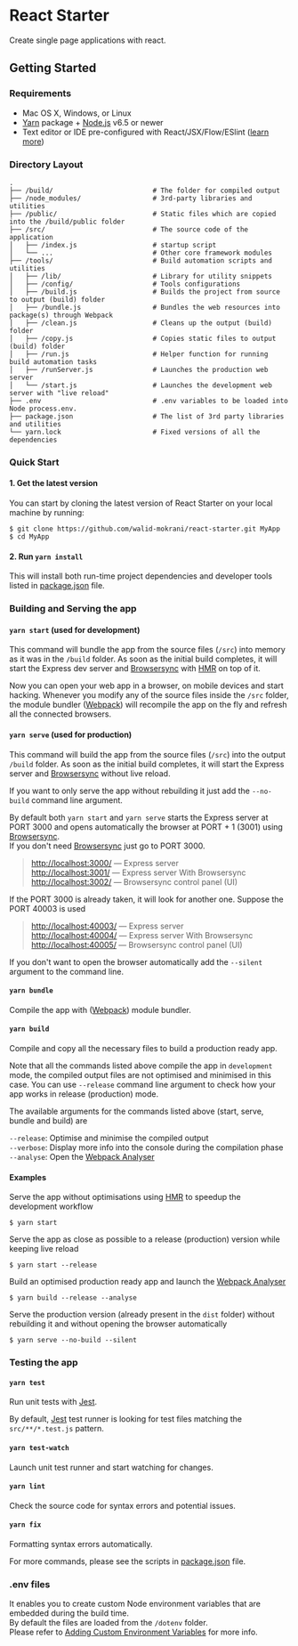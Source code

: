 # React Starter
Create single page applications with react.

## Getting Started

### Requirements

  * Mac OS X, Windows, or Linux
  * [Yarn](https://yarnpkg.com/) package + [Node.js](https://nodejs.org/) v6.5 or newer
  * Text editor or IDE pre-configured with React/JSX/Flow/ESlint ([learn more](./how-to-configure-text-editors.md))

### Directory Layout

```
.
├── /build/                         # The folder for compiled output
├── /node_modules/                  # 3rd-party libraries and utilities
├── /public/                        # Static files which are copied into the /build/public folder
├── /src/                           # The source code of the application
│   ├── /index.js                   # startup script
│   └── ...                         # Other core framework modules
├── /tools/                         # Build automation scripts and utilities
│   ├── /lib/                       # Library for utility snippets
│   ├── /config/                    # Tools configurations
│   ├── /build.js                   # Builds the project from source to output (build) folder
│   ├── /bundle.js                  # Bundles the web resources into package(s) through Webpack
│   ├── /clean.js                   # Cleans up the output (build) folder
│   ├── /copy.js                    # Copies static files to output (build) folder
│   ├── /run.js                     # Helper function for running build automation tasks
│   ├── /runServer.js               # Launches the production web server
│   └── /start.js                   # Launches the development web server with "live reload"
├── .env                            # .env variables to be loaded into Node process.env.
├── package.json                    # The list of 3rd party libraries and utilities
└── yarn.lock                       # Fixed versions of all the dependencies
```

### Quick Start

#### 1. Get the latest version

You can start by cloning the latest version of React Starter on your
local machine by running:

```shell
$ git clone https://github.com/walid-mokrani/react-starter.git MyApp
$ cd MyApp
```

#### 2. Run `yarn install`

This will install both run-time project dependencies and developer tools listed
in [package.json](package.json) file.

### Building and Serving the app

#### `yarn start` (used for development)

This command will bundle the app from the source files (`/src`) into memory as it was in the
`/build` folder. As soon as the initial build completes, it will start the
Express dev server and [Browsersync](https://browsersync.io/)
with [HMR](https://webpack.github.io/docs/hot-module-replacement) on top of it.

Now you can open your web app in a browser, on mobile devices and start
hacking. Whenever you modify any of the source files inside the `/src` folder,
the module bundler ([Webpack](http://webpack.github.io/)) will recompile the
app on the fly and refresh all the connected browsers.

#### `yarn serve` (used for production)

This command will build the app from the source files (`/src`) into the output
`/build` folder. As soon as the initial build completes, it will start the
Express server and [Browsersync](https://browsersync.io/) without live reload.

If you want to only serve the app without rebuilding it just add the `--no-build` command line argument.

By default both `yarn start` and `yarn serve` starts the Express server
at PORT 3000 and opens automatically the browser at PORT + 1 (3001) using [Browsersync](https://browsersync.io/).<br>
If you don't need [Browsersync](https://browsersync.io/) just go to PORT 3000.

> [http://localhost:3000/](http://localhost:3000/) — Express server<br>
> [http://localhost:3001/](http://localhost:3001/) — Express server With Browsersync<br>
> [http://localhost:3002/](http://localhost:3002/) — Browsersync control panel (UI)<br>

If the PORT 3000 is already taken, it will look for another one. Suppose the PORT 40003 is used

> [http://localhost:40003/](http://localhost:40003/) — Express server<br>
> [http://localhost:40004/](http://localhost:40004/) — Express server With Browsersync<br>
> [http://localhost:40005/](http://localhost:40005/) — Browsersync control panel (UI)<br>

If you don't want to open the browser automatically add the `--silent` argument to the command line.

#### `yarn bundle`

Compile the app with ([Webpack](http://webpack.github.io/)) module bundler.

#### `yarn build`

Compile and copy all the necessary files to build a production ready app.

Note that all the commands listed above compile the app in `development` mode,
the compiled output files are not optimised and minimised in this case.
You can use `--release` command line argument to check how your app works
in release (production) mode.

The available arguments for the commands listed above (start, serve, bundle and build) are<br>

`--release`: Optimise and minimise the compiled output<br>
`--verbose`: Display more info into the console during the compilation phase<br>
`--analyse`: Open the [Webpack Analyser](https://github.com/webpack-contrib/webpack-bundle-analyzer)

#### Examples
Serve the app without optimisations using [HMR](https://webpack.github.io/docs/hot-module-replacement) to speedup the development workflow
```shell
$ yarn start
```
Serve the app as close as possible to a release (production) version while keeping live reload
```shell
$ yarn start --release
```
Build an optimised production ready app and launch the [Webpack Analyser](https://github.com/webpack-contrib/webpack-bundle-analyzer)
```shell
$ yarn build --release --analyse
```
Serve the production version (already present in the `dist` folder) without rebuilding it and without opening the browser automatically
```shell
$ yarn serve --no-build --silent
```

### Testing the app

#### `yarn test`
Run unit tests with [Jest](https://facebook.github.io/jest/).

By default, [Jest](https://facebook.github.io/jest/) test runner is looking for test files
matching the `src/**/*.test.js` pattern.

#### `yarn test-watch`
Launch unit test runner and start watching for changes.

#### `yarn lint`
Check the source code for syntax errors and potential issues.

#### `yarn fix`
Formatting syntax errors automatically.

For more commands, please see the scripts in [package.json](package.json) file.

### .env files

It enables you to create custom Node environment variables that are embedded during the build time.<br>
By default the files are loaded from the  `/dotenv` folder.<br>
Please refer to [Adding Custom Environment Variables](https://github.com/facebookincubator/create-react-app/blob/master/packages/react-scripts/template/README.md#adding-custom-environment-variables) for more info.
